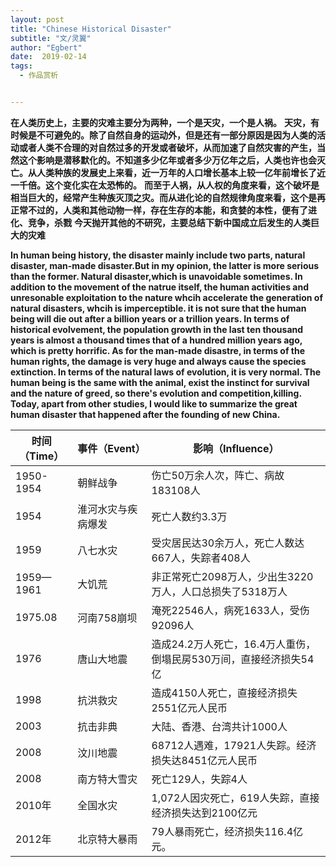 ```yaml
---
layout: post
title: "Chinese Historical Disaster"
subtitle: "文/灵翼"
author: "Egbert"
date:  2019-02-14
tags:
  - 作品赏析


---
```

__在人类历史上，主要的灾难主要分为两种，一个是天灾，一个是人祸。__
__天灾，有时候是不可避免的。除了自然自身的运动外，但是还有一部分原因是因为人类的活动或者人类不合理的对自然过多的开发或者破坏，从而加速了自然灾害的产生，当然这个影响是潜移默化的。不知道多少亿年或者多少万亿年之后，人类也许也会灭亡。从人类种族的发展史上来看，近一万年的人口增长基本上较一亿年前增长了近一千倍。这个变化实在太恐怖的。__
__而至于人祸，从人权的角度来看，这个破坏是相当巨大的，经常产生种族灭顶之灾。而从进化论的自然规律角度来看，这个是再正常不过的，人类和其他动物一样，存在生存的本能，和贪婪的本性，便有了进化、竞争，杀戮__
__今天抛开其他的不研究，主要总结下新中国成立后发生的人类巨大的灾难__

__In human being history, the disaster mainly include two parts, natural disaster, man-made disaster.But in my opinion, the latter is more serious than the former.
Natural disaster,which is unavoidable sometimes. In addition to the movement of the natrue itself, the human activities and unresonable exploitation to the nature whcih accelerate the generation of natural disasters, whcih is imperceptible. it is not sure that the human being will die out after a billion years or a trillion years. In terms of  historical evolvement, the population growth in the last ten thousand years is almost a thousand times that of a hundred million years ago, which is pretty horrific.
As for the man-made disastre, in terms of the human rights, the damage is very huge and always cause the species extinction. In terms of the natural laws of evolution, it is very normal. The human being is the same with the animal, exist the instinct for survival and the nature of greed, so there's evolution and competition,killing. Today, apart from other studies, I would like to summarize the great human disaster that happened after the founding of new China.__

|   时间（Time）| 事件（Event）  |  影响（Influence） |
| ------------ | ------------ | ------------ |
|  1950-1954 | 朝鲜战争  |  伤亡50万余人次，阵亡、病故183108人  |
|  1954 | 淮河水灾与疾病爆发  |  死亡人数约3.3万 |
|  1959 | 八七水灾  | 受灾居民达30余万人，死亡人数达667人，失踪者408人  |
| 1959—1961  |  大饥荒 | 非正常死亡2098万人，少出生3220万人，人口总损失了5318万人  |
|  1975.08 | 河南758崩坝  | 淹死22546人，病死1633人，受伤92096人   |
|  1976 | 唐山大地震  | 造成24.2万人死亡，16.4万人重伤，倒塌民房530万间，直接经济损失54亿  |
|  1998 |  抗洪救灾 |  造成4150人死亡，直接经济损失2551亿元人民币 |
|   2003|  抗击非典 |  大陆、香港、台湾共计1000人  |
|  2008  | 汶川地震  | 68712人遇难，17921人失踪。经济损失达8451亿元人民币  |
|  2008 |  南方特大雪灾 | 死亡129人，失踪4人  |
|  2010年 | 全国水灾  |  1,072人因灾死亡，619人失踪，直接经济损失达到2100亿元 |
| 2012年  | 北京特大暴雨  | 79人暴雨死亡，经济损失116.4亿元。  |
